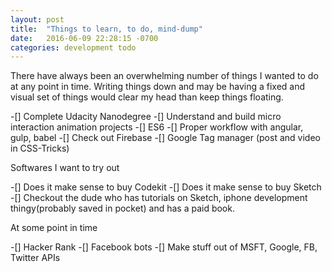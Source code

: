 ```yaml
---
layout: post
title:  "Things to learn, to do, mind-dump"
date:   2016-06-09 22:28:15 -0700
categories: development todo
---
```


There have always been an overwhelming number of things I wanted to do at any point in time. Writing things down and may be having a fixed and visual set of things would clear my head than keep things floating.

-[] Complete Udacity Nanodegree
-[] Understand and build micro interaction animation projects
-[] ES6
-[] Proper workflow with angular, gulp, babel
-[] Check out Firebase
-[] Google Tag manager (post and video in CSS-Tricks)

Softwares I want to try out

-[] Does it make sense to buy Codekit
-[] Does it make sense to buy Sketch
-[] Checkout the dude who has tutorials on Sketch, iphone development thingy(probably saved in pocket) and has a paid book.

At some point in time

-[] Hacker Rank
-[] Facebook bots
-[] Make stuff out of MSFT, Google, FB, Twitter APIs

